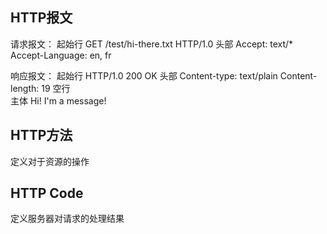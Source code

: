 ## HTTP报文
  请求报文：
    起始行  GET /test/hi-there.txt HTTP/1.0
    头部    Accept: text/*
           Accept-Language: en, fr

  响应报文：
    起始行   HTTP/1.0 200 OK
    头部     Content-type: text/plain
            Content-length: 19
    空行        
    主体     Hi! I'm a message!

## HTTP方法
  定义对于资源的操作

## HTTP Code
  定义服务器对请求的处理结果